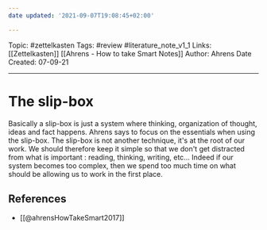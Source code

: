 ```yaml
---
date updated: '2021-09-07T19:08:45+02:00'

---
```


Topic: #zettelkasten
Tags: #review #literature_note_v1_1
Links: [[Zettelkasten]] [[Ahrens - How to take Smart Notes]]
Author: Ahrens
Date Created: 07-09-21

---

# The slip-box

Basically a slip-box is just a system where thinking, organization of thought, ideas and fact happens.
Ahrens says to focus on the essentials when using the slip-box. The slip-box is not another technique, it's at the root of our work.
We should therefore keep it simple so that we don't get distracted from what is important : reading, thinking, writing, etc...
Indeed if our system becomes too complex, then we spend too much time on what should be allowing us to work in the first place.

## References

- [[@ahrensHowTakeSmart2017]]
